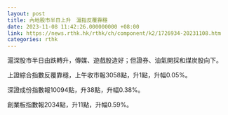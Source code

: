 ```yaml
---
layout: post
title: 內地股市半日上升　滬指反覆靠穩
date: 2023-11-08 11:42:26.000000000 +08:00
link: https://news.rthk.hk/rthk/ch/component/k2/1726934-20231108.htm
categories: rthk
---
```


滬深股市半日由跌轉升，傳媒、遊戲股造好；但證券、油氣開採和煤炭股向下。

上證綜合指數反覆靠穩，上午收市報3058點，升1點，升幅0.05%。

深證成份指數報10094點，升38點，升幅0.38%。

創業板指數報2034點，升11點，升幅0.59%。
